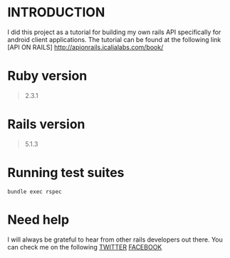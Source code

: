 # INTRODUCTION
I did this project as a tutorial for building my own rails API specifically for
android client applications.
The tutorial can be found at the following link
[API ON RAILS] http://apionrails.icalialabs.com/book/

# Ruby version
> 2.3.1

# Rails version
> 5.1.3

# Running test suites
`bundle exec rspec`

# Need help
I will always be grateful to hear from other rails developers out there.
You can check me on the following
[TWITTER](https://twitter.com/emmanuel_mtali)
[FACEBOOK](https://www.facebook.com/emmanuel.mtali.1)
